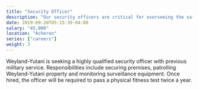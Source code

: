 ```yaml
---
title: "Security Officer"
description: "Our security officers are critical for overseeing the safety and well-being of Weyland-Yutani personnel."
date: 2019-09-20T05:15:39-04:00
salary: "45,000"
location: "Acheron"
series: ["careers"]
weight: 3
---
```


Weyland-Yutani is seeking a highly qualified security officer with previous military service. Responsibilities include securing premises, patrolling Weyland-Yutani property and monitoring surveillance equipment. Once hired, the officer will be required to pass a physical fitness test twice a year.
